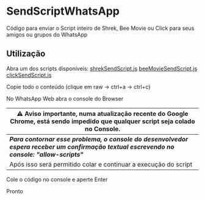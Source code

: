 # SendScriptWhatsApp

Código para enviar o Script inteiro de Shrek, Bee Movie ou Click para seus amigos ou grupos do WhatsApp

## Utilização

Abra um dos scripts disponíveis:
[shrekSendScript.js](https://github.com/Matt-Fontes/SendScriptWhatsApp/blob/main/shrekSendScript.js)
[beeMovieSendScript.js](https://github.com/Matt-Fontes/SendScriptWhatsApp/blob/main/beeMovieSendScript.js)
[clickSendScript.js](https://github.com/Matt-Fontes/SendScriptWhatsApp/blob/main/clickSendScript.js)

Copie todo o conteúdo (clique em raw -> ctrl+a -> ctrl+c)

No WhatsApp Web abra o console do Browser

|  ⚠️ Aviso importante, numa atualização recente do Google Chrome, está sendo impedido que qualquer script seja colado no Console.|
|--|
|  ***Para contornar esse problema, o console do desenvolvedor espera receber um confirmação textual escrevendo no console: "allow-scripts"***| 
|Após isso será permitido colar e continuar a execução do script|


Cole o código no console e aperte Enter

Pronto
